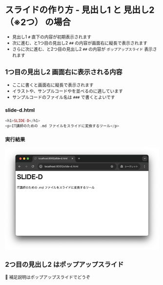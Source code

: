 # スライドの作り方 - 見出し1 と 見出し2（※2つ） の場合

+ 見出し1 `#` 直下の内容が初期表示されます
+ 次に進む、と1つ目の見出し2 `##` の内容が画面右に縦長で表示されます
+ さらに次に進む、と2つ目の見出し2 `##` の内容が `ポップアップスライド` 表示されます

## 1つ目の見出し2 画面右に表示される内容

+ ここに書くと画面右に縦長で表示されます
+ イラストや、サンプルコードやを並べるのに適しています
+ サンプルコードのファイル名は `###` で書くとよいです

### slide-d.html

```php
<h1>SLIDE-D</h1>
<p>IT講師のための .md ファイルをスライドに変換するツール</p>
```

### 実行結果

![](https://raw.githubusercontent.com/murayama333/md2slide/refs/heads/main/md/usage/img/01.png)

## 2つ目の見出し2 はポップアップスライド

💬 補足説明はポップアップスライドでどうぞ
